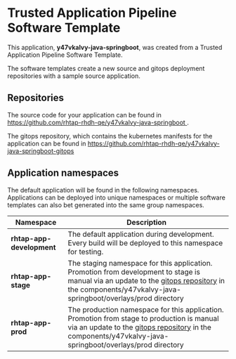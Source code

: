 # Trusted Application Pipeline Software Template

This application, **y47vkalvy-java-springboot**, was created from a Trusted Application Pipeline Software Template.

The software templates create a new source and gitops deployment repositories with a sample source application. 

## Repositories

The source code for your application can be found in [https://github.com/rhtap-rhdh-qe/y47vkalvy-java-springboot ](https://github.com/rhtap-rhdh-qe/y47vkalvy-java-springboot ).
 
The gitops repository, which contains the kubernetes manifests for the application can be found in 
[https://github.com/rhtap-rhdh-qe/y47vkalvy-java-springboot-gitops ](https://github.com/rhtap-rhdh-qe/y47vkalvy-java-springboot-gitops ) 

## Application namespaces 

The default application will be found in the following namespaces. Applications can be deployed into unique namespaces or multiple software templates can also bet generated into the same group namespaces.  

|  Namespace   |  Description   |  
| -------- | -------- |   
| **rhtap-app-development** | The default application during development. Every build will be deployed to this namespace for testing. | 
| **rhtap-app-stage** | The staging namespace for this application. Promotion from development to stage is manual via an update to the [gitops repository](https://github.com/rhtap-rhdh-qe/y47vkalvy-java-springboot-gitops ) in the components/y47vkalvy-java-springboot/overlays/prod directory |  
| **rhtap-app-prod** | The production namespace for this application. Promotion from stage to production is manual via an update to the [gitops repository](https://github.com/rhtap-rhdh-qe/y47vkalvy-java-springboot-gitops ) in the components/y47vkalvy-java-springboot/overlays/prod directory | 